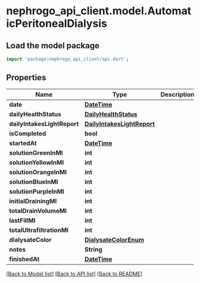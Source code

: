 # nephrogo_api_client.model.AutomaticPeritonealDialysis

## Load the model package
```dart
import 'package:nephrogo_api_client/api.dart';
```

## Properties
Name | Type | Description | Notes
------------ | ------------- | ------------- | -------------
**date** | [**DateTime**](DateTime.md) |  | 
**dailyHealthStatus** | [**DailyHealthStatus**](DailyHealthStatus.md) |  | 
**dailyIntakesLightReport** | [**DailyIntakesLightReport**](DailyIntakesLightReport.md) |  | 
**isCompleted** | **bool** |  | [optional] 
**startedAt** | [**DateTime**](DateTime.md) |  | 
**solutionGreenInMl** | **int** |  | [optional] 
**solutionYellowInMl** | **int** |  | [optional] 
**solutionOrangeInMl** | **int** |  | [optional] 
**solutionBlueInMl** | **int** |  | [optional] 
**solutionPurpleInMl** | **int** |  | [optional] 
**initialDrainingMl** | **int** |  | [optional] 
**totalDrainVolumeMl** | **int** |  | [optional] 
**lastFillMl** | **int** |  | [optional] 
**totalUltrafiltrationMl** | **int** |  | [optional] 
**dialysateColor** | [**DialysateColorEnum**](DialysateColorEnum.md) |  | [optional] 
**notes** | **String** |  | [optional] 
**finishedAt** | [**DateTime**](DateTime.md) |  | [optional] 

[[Back to Model list]](../README.md#documentation-for-models) [[Back to API list]](../README.md#documentation-for-api-endpoints) [[Back to README]](../README.md)


